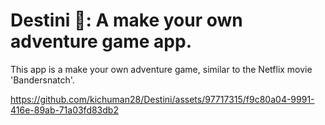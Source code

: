 # Destini 🤔: A make your own adventure game app.

This app is a make your own adventure game, similar to the Netflix movie 'Bandersnatch'.



https://github.com/kichuman28/Destini/assets/97717315/f9c80a04-9991-416e-89ab-71a03fd83db2

